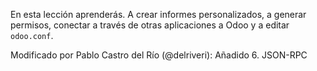 En esta lección aprenderás. A crear informes personalizados, a generar permisos, conectar a través de otras aplicaciones a Odoo y a editar `odoo.conf`.

Modificado por Pablo Castro del Río (@delriveri): Añadido 6. JSON-RPC

